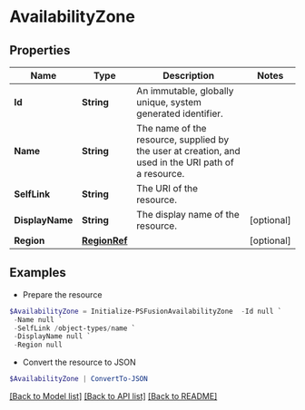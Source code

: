 # AvailabilityZone
## Properties

Name | Type | Description | Notes
------------ | ------------- | ------------- | -------------
**Id** | **String** | An immutable, globally unique, system generated identifier. | 
**Name** | **String** | The name of the resource, supplied by the user at creation, and used in the URI path of a resource. | 
**SelfLink** | **String** | The URI of the resource. | 
**DisplayName** | **String** | The display name of the resource. | [optional] 
**Region** | [**RegionRef**](RegionRef.md) |  | [optional] 

## Examples

- Prepare the resource
```powershell
$AvailabilityZone = Initialize-PSFusionAvailabilityZone  -Id null `
 -Name null `
 -SelfLink /object-types/name `
 -DisplayName null `
 -Region null
```

- Convert the resource to JSON
```powershell
$AvailabilityZone | ConvertTo-JSON
```

[[Back to Model list]](../README.md#documentation-for-models) [[Back to API list]](../README.md#documentation-for-api-endpoints) [[Back to README]](../README.md)

